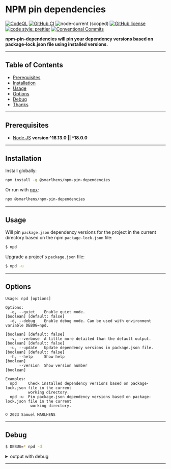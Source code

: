 # NPM pin dependencies

[![CodeQL](https://github.com/smarlhens/npm-pin-dependencies/workflows/codeql/badge.svg)](https://github.com/smarlhens/npm-pin-dependencies/actions/workflows/codeql.yml)
[![GitHub CI](https://github.com/smarlhens/npm-pin-dependencies/workflows/ci/badge.svg)](https://github.com/smarlhens/npm-pin-dependencies/actions/workflows/ci.yml)
![node-current (scoped)](https://img.shields.io/node/v/@smarlhens/npm-pin-dependencies)
[![GitHub license](https://img.shields.io/github/license/smarlhens/npm-pin-dependencies)](https://github.com/smarlhens/npm-pin-dependencies)
[![code style: prettier](https://img.shields.io/badge/code_style-prettier-ff69b4.svg)](https://github.com/prettier/prettier)
[![Conventional Commits](https://img.shields.io/badge/Conventional%20Commits-1.0.0-yellow.svg)](https://conventionalcommits.org)

**npm-pin-dependencies will pin your dependency versions based on package-lock.json file using installed versions.**

---

## Table of Contents

- [Prerequisites](#prerequisites)
- [Installation](#installation)
- [Usage](#usage)
- [Options](#options)
- [Debug](#debug)
- [Thanks](#thanks)

---

## Prerequisites

- [Node.JS](https://nodejs.org/en/download/) **version ^16.13.0 || ^18.0.0**

---

## Installation

Install globally:

```sh
npm install -g @smarlhens/npm-pin-dependencies
```

Or run with [npx](https://docs.npmjs.com/cli/v8/commands/npx):

```sh
npx @smarlhens/npm-pin-dependencies
```

---

## Usage

Will pin `package.json` dependency versions for the project in the current directory based on the npm `package-lock.json` file:

```sh
$ npd
```

Upgrade a project's `package.json` file:

```sh
$ npd -u
```

---

## Options

```text
Usage: npd [options]

Options:
  -q, --quiet    Enable quiet mode.                                [boolean] [default: false]
  -d, --debug    Enable debug mode. Can be used with environment variable DEBUG=npd.
                                                                   [boolean] [default: false]
  -v, --verbose  A little more detailed than the default output.   [boolean] [default: false]
  -u, --update   Update dependency versions in package.json file.  [boolean] [default: false]
  -h, --help     Show help                                                          [boolean]
      --version  Show version number                                                [boolean]

Examples:
  npd     Check installed dependency versions based on package-lock.json file in the current
          working directory.
  npd -u  Pin package.json dependency versions based on package-lock.json file in the current
           working directory.

© 2023 Samuel MARLHENS
```

---

## Debug

```sh
$ DEBUG=* npd -d
```

<details>

<summary>output with debug</summary>

```text
[STARTED] Pinning dependency versions in package.json file...
[STARTED] Reading package-lock.json...
[SUCCESS] Reading package-lock.json...
[STARTED] Reading package.json...
[SUCCESS] Reading package.json...
[STARTED] Validating package-lock.json...
[SUCCESS] Validating package-lock.json...
[STARTED] Validating package.json...
[SUCCESS] Validating package.json...
[STARTED] Computing which dependency versions are to pin...
  npd Dependency fake-package-1 version is not pinned: ^1.0.0 -> 1.1.0. +0ms
  npd Dependency fake-package-2 version is not pinned: ~2.5.0 -> 2.5.2. +0ms
  npd Dependency fake-package-3 version is not pinned: 3.x -> 3.1.1. +0ms
  npd Dependency fake-package-4 version is not pinned: ^0.0.3 -> 0.0.3. +0ms
  npd Dependency fake-package-5 version is not pinned: ~0.0.3 -> 0.0.9. +0ms
  npd Dependency fake-package-6 version is not pinned: ^0.1.0 -> 0.1.0. +0ms
  npd Dependency fake-package-7 version is not pinned: ~0.1.0 -> 0.1.1. +0ms
  npd Dependency fake-package-8 version is already pinned. +0ms
  npd Dependency fake-package-9 version is not pinned: 1.0.0 - 1.2.0 -> 1.1.1. +0ms
  npd Dependency fake-package-10 version is not pinned: >2.1 -> 2.2.2. +0ms
  npd Dependency fake-package-11 version is not pinned: ^2 <2.2 || > 2.3 -> 2.1.6. +0ms
  npd Dependency fake-package-12 version is not pinned: ^2 <2.2 || > 2.3 -> 2.4.2. +1ms
  npd Dependency fake-dev-package-1 version is not pinned: ^4.0.0 -> 4.0.0. +0ms
  npd Dependency fake-dev-package-2 version is not pinned: ~5.0.0 -> 5.0.0. +0ms
  npd Dependency fake-dev-package-3 version is not pinned: 6.x -> 6.0.0. +0ms
  npd Dependency fake-optional-package-1 version is not pinned: ^7.0.0 -> 7.0.0. +0ms
  npd Dependency fake-optional-package-2 version is not pinned: ~8.0.0 -> 8.0.0. +0ms
  npd Dependency fake-optional-package-3 version is not pinned: 9.x -> 9.0.0. +0ms
[SUCCESS] Computing which dependency versions are to pin...
[STARTED] Output dependency versions that can be pinned...
[TITLE] Dependency versions that can be pinned:
[TITLE]
[TITLE]  fake-package-1           ^1.0.0            →  1.1.0
[TITLE]  fake-package-2           ~2.5.0            →  2.5.2
[TITLE]  fake-package-3           3.x               →  3.1.1
[TITLE]  fake-package-4           ^0.0.3            →  0.0.3
[TITLE]  fake-package-5           ~0.0.3            →  0.0.9
[TITLE]  fake-package-6           ^0.1.0            →  0.1.0
[TITLE]  fake-package-7           ~0.1.0            →  0.1.1
[TITLE]  fake-package-9           1.0.0 - 1.2.0     →  1.1.1
[TITLE]  fake-package-10          >2.1              →  2.2.2
[TITLE]  fake-package-11          ^2 <2.2 || > 2.3  →  2.1.6
[TITLE]  fake-package-12          ^2 <2.2 || > 2.3  →  2.4.2
[TITLE]  fake-dev-package-1       ^4.0.0            →  4.0.0
[TITLE]  fake-dev-package-2       ~5.0.0            →  5.0.0
[TITLE]  fake-dev-package-3       6.x               →  6.0.0
[TITLE]  fake-optional-package-1  ^7.0.0            →  7.0.0
[TITLE]  fake-optional-package-2  ~8.0.0            →  8.0.0
[TITLE]  fake-optional-package-3  9.x               →  9.0.0
[TITLE]
[TITLE] Run npd -d -u to upgrade package.json.
[SUCCESS] Output dependency versions that can be pinned...
[STARTED] Updating package.json...
[SKIPPED] Update is disabled by default.
[SUCCESS] Dependency versions that can be pinned:
[SUCCESS]
[SUCCESS]  fake-package-1           ^1.0.0            →  1.1.0
[SUCCESS]  fake-package-2           ~2.5.0            →  2.5.2
[SUCCESS]  fake-package-3           3.x               →  3.1.1
[SUCCESS]  fake-package-4           ^0.0.3            →  0.0.3
[SUCCESS]  fake-package-5           ~0.0.3            →  0.0.9
[SUCCESS]  fake-package-6           ^0.1.0            →  0.1.0
[SUCCESS]  fake-package-7           ~0.1.0            →  0.1.1
[SUCCESS]  fake-package-9           1.0.0 - 1.2.0     →  1.1.1
[SUCCESS]  fake-package-10          >2.1              →  2.2.2
[SUCCESS]  fake-package-11          ^2 <2.2 || > 2.3  →  2.1.6
[SUCCESS]  fake-package-12          ^2 <2.2 || > 2.3  →  2.4.2
[SUCCESS]  fake-dev-package-1       ^4.0.0            →  4.0.0
[SUCCESS]  fake-dev-package-2       ~5.0.0            →  5.0.0
[SUCCESS]  fake-dev-package-3       6.x               →  6.0.0
[SUCCESS]  fake-optional-package-1  ^7.0.0            →  7.0.0
[SUCCESS]  fake-optional-package-2  ~8.0.0            →  8.0.0
[SUCCESS]  fake-optional-package-3  9.x               →  9.0.0
[SUCCESS]
[SUCCESS] Run npd -d -u to upgrade package.json.
```

</details>

---
